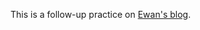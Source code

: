 This is a follow-up practice on [Ewan's blog](https://ewanvalentine.io/microservices-in-golang-part-1/).
